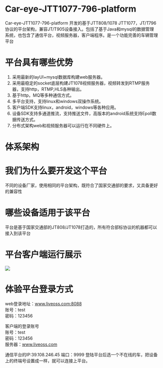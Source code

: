 # Car-eye-JTT1077-796-platform

Car-eye-JTT1077-796-platform 开发的基于JTT808/1078 JTT1077，JT/T796协议的平台架构，兼容JT/T905设备接入。包括了基于Java和mysql的数据管理系统，也包含了通信平台，视频服务器，客户端程序。是一个功能完善的车辆管理平台

# 平台具有哪些优势
1. 采用最新的layUI+mysql数据库构建web服务器。
2. 采用最稳定的socket底层构建JT1078视频服务器，视频转发到RTMP服务器，支持http，RTMP,HLS各种输出。
3. 基于http，MQ等多种通信方式。
4. 多平台支持，支持linux和windows双操作系统。
5. 客户端SDK支持linux，android，windows等各种应用。
6. 设备SDK支持多通道推流，支持推送文件，高版本的android系统支持Epoll数据传送方式。
7. 分布式架构web和视频服务器可以运行在不同硬件上。

# 体系架构



# 我们为什么要开发这个平台

不同的设备厂家，使用相同的平台架构，既符合了国家交通部的要求，又具备更好的兼容性

# 哪些设备适用于该平台

平台是基于国家交通部的JT808/JT1078打造的，所有符合部标协议的机器都可以接入到该平台

# 平台客户端运行展示


![](https://github.com/Car-eye-team/Car-eye-JTT808-1078-platform/blob/master/Car-eye.png)




# 体验平台登录方式

web登录地址：www.liveoss.com:8088    
账号：test      
密码：123456     

客户端的登录账号     
账号：test    
密码：123456   
服务器：www.liveoss.com     

通信平台的IP:39.108.246.45
端口：9999
登陆平台后选一个不在线的车，把设备上的终端号设置成一样，就可以连接上平台。

